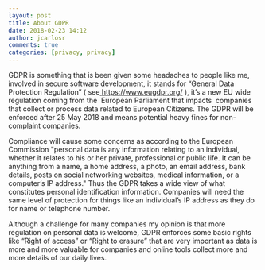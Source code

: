 ```yaml
---
layout: post
title: About GDPR
date: 2018-02-23 14:12
author: jcarlosr
comments: true
categories: [privacy, privacy]
---
```

<span style="font-weight: 400;">GDPR is something that is been given some headaches to people like me, involved in secure software development, it stands for “General Data Protection Regulation” ( see</span><a href="https://www.eugdpr.org/"><span style="font-weight: 400;"> https://www.eugdpr.org/</span></a><span style="font-weight: 400;"> ), it’s a new EU wide regulation coming from the  European Parliament that impacts  companies that collect or process data related to European Citizens. The GDPR will be enforced after 25 May 2018 and means potential heavy fines for non-complaint companies.</span>

<span style="font-weight: 400;">Compliance will cause some concerns as according to the European Commission "personal data is any information relating to an individual, whether it relates to his or her private, professional or public life. It can be anything from a name, a home address, a photo, an email address, bank details, posts on social networking websites, medical information, or a computer’s IP address." Thus the GDPR takes a wide view of what constitutes personal identification information. Companies will need the same level of protection for things like an individual’s IP address as they do for name or telephone number.</span>

<span style="font-weight: 400;">Although a challenge for many companies my opinion is that more regulation on personal data is welcome, GDPR enforces some basic rights like “Right of access” or “Right to erasure” that are very important as data is more and more valuable for companies and online tools collect more and more details of our daily lives.</span>
